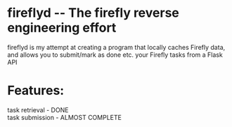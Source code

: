 # fireflyd -- The firefly reverse engineering effort

fireflyd is my attempt at creating a program that locally caches Firefly data, and allows you to submit/mark as done etc. your Firefly tasks from a Flask API

# Features:

task retrieval - DONE<br>
task submission - ALMOST COMPLETE
